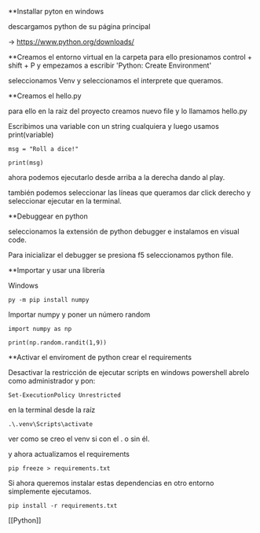 **Installar pyton en windows

descargamos python de su página principal 

-> https://www.python.org/downloads/

**Creamos el entorno virtual en la carpeta 
para ello presionamos control + shift + P y empezamos a escribir 'Python: Create Environment'

seleccionamos Venv y seleccionamos el interprete que queramos.

**Creamos el hello.py

para ello en la raiz del proyecto creamos nuevo file y lo llamamos hello.py

Escribimos una variable con un string cualquiera y luego usamos print(variable)

```
msg = "Roll a dice!"

print(msg)
```

ahora podemos ejecutarlo desde arriba a la derecha dando al play.

también podemos seleccionar las líneas que queramos dar click derecho y seleccionar ejecutar en la terminal.

**Debuggear en python

seleccionamos la extensión de python debugger e instalamos en visual code.

Para inicializar el debugger se presiona f5 seleccionamos python file.

**Importar y usar una librería

Windows

```
py -m pip install numpy
```

Importar numpy y poner un número random

```
import numpy as np

print(np.random.randit(1,9))
```


**Activar el enviroment de python crear el requirements

Desactivar la restricción de ejecutar scripts en windows powershell abrelo como administrador y pon:

```
Set-ExecutionPolicy Unrestricted
```

en la terminal desde la raíz 

```
.\.venv\Scripts\activate
```

ver como se creo el venv si con el . o sin él.

y ahora actualizamos el requirements

```
pip freeze > requirements.txt
```

Si ahora queremos instalar estas dependencias en otro entorno simplemente ejecutamos.

```
pip install -r requirements.txt
```

[[Python]]